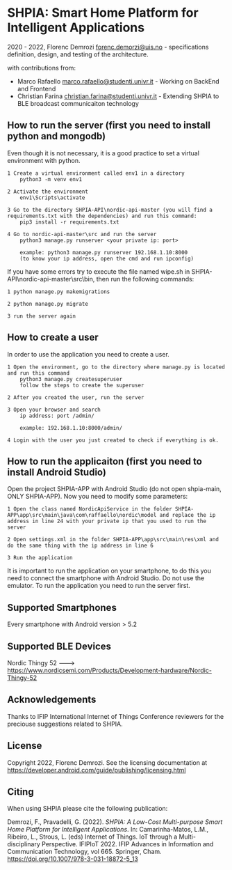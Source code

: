 SHPIA: Smart Home Platform for Intelligent Applications
==================================================================

2020 - 2022, Florenc Demrozi <forenc.demorzi@uis.no> - specifications definition, design, and testing of the architecture. 

with contributions from:
- Marco Rafaello <marco.rafaello@studenti.univr.it> - Working on BackEnd and Frontend
- Christian Farina <christian.farina@studenti.univr.it> - Extending SHPIA to BLE broadcast communicaiton technology

How to run the server (first you need to install python and mongodb)
-------------

Even though it is not necessary, it is a good practice to set a virtual environment with python. 

	1 Create a virtual environment called env1 in a directory
		python3 -m venv env1

	2 Activate the environment
		env1\Scripts\activate

	3 Go to the directory SHPIA-API\nordic-api-master (you will find a requirements.txt with the dependencies) and run this command:
		pip3 install -r requirements.txt

	4 Go to nordic-api-master\src and run the server
		python3 manage.py runserver <your private ip: port>
		
		example: python3 manage.py runserver 192.168.1.10:8000
		(to know your ip address, open the cmd and run ipconfig)
		
If you have some errors try to execute the file named wipe.sh in SHPIA-API\nordic-api-master\src\bin, then run the following commands:
	
	1 python manage.py makemigrations

	2 python manage.py migrate

	3 run the server again
	 

How to create a user
-------------

In order to use the application you need to create a user.

	1 Open the environment, go to the directory where manage.py is located and run this command 
		python3 manage.py createsuperuser
		follow the steps to create the superuser

	2 After you created the user, run the server
	
	3 Open your browser and search
		ip address: port /admin/
		
		example: 192.168.1.10:8000/admin/

	4 Login with the user you just created to check if everything is ok.
	

How to run the applicaiton (first you need to install Android Studio)
-------------

Open the project SHPIA-APP with Android Studio (do not open shpia-main, ONLY SHPIA-APP). Now you need to modify some parameters:

	1 Open the class named NordicApiService in the folder SHPIA-APP\app\src\main\java\com\raffaello\nordic\model and replace the ip address in line 24 with your private ip that you used to run the server

	2 Open settings.xml in the folder SHPIA-APP\app\src\main\res\xml and do the same thing with the ip address in line 6 

	3 Run the application 

It is important to run the application on your smartphone, to do this you need to connect the smartphone with Android Studio. Do not use the emulator. To run the application you need to run the server first.


Supported Smartphones
-------------
Every smartphone with Android version > 5.2

Supported BLE Devices
-------------
Nordic Thingy 52 ---> https://www.nordicsemi.com/Products/Development-hardware/Nordic-Thingy-52


Acknowledgements
-------------
Thanks to IFIP International Internet of Things Conference reviewers for the preciouse suggestions related to SHPIA.

License
-------
Copyright 2022, Florenc Demrozi.
See the licensing documentation at https://developer.android.com/guide/publishing/licensing.html

Citing
-------------
When using SHPIA please cite the following publication:

Demrozi, F., Pravadelli, G. (2022). _SHPIA: A Low-Cost Multi-purpose Smart Home Platform for Intelligent Applications_. In: Camarinha-Matos, L.M., Ribeiro, L., Strous, L. (eds) Internet of Things. IoT through a Multi-disciplinary Perspective. IFIPIoT 2022. IFIP Advances in Information and Communication Technology, vol 665. Springer, Cham. https://doi.org/10.1007/978-3-031-18872-5_13
